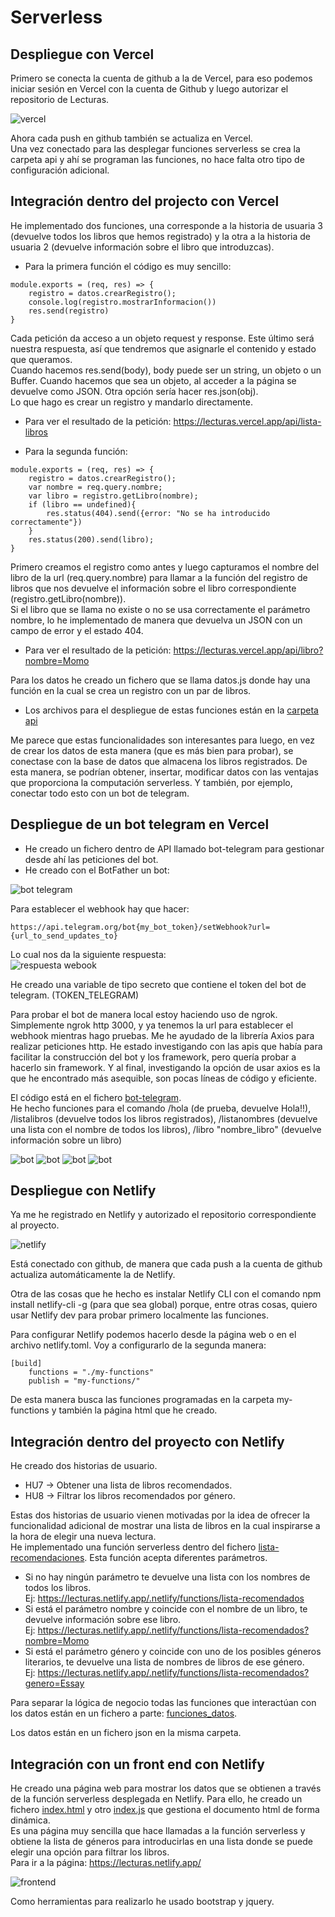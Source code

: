 # Serverless

## Despliegue con Vercel

Primero se conecta la cuenta de github a la de Vercel, para eso podemos iniciar sesión en Vercel con la cuenta de Github y luego autorizar el repositorio de Lecturas.

![vercel](img/vercel5.png)

Ahora cada push en github también se actualiza en Vercel.  
Una vez conectado para las desplegar funciones serverless se crea la carpeta api y ahí se programan las funciones, no hace falta otro tipo de configuración adicional.


## Integración dentro del projecto con Vercel

He implementado dos funciones, una corresponde a la historia de usuaria 3 (devuelve todos los libros que hemos registrado) y la otra a la historia de usuaria 2 (devuelve información sobre el libro que introduzcas).

- Para la primera función el código es muy sencillo: 

```
module.exports = (req, res) => {
    registro = datos.crearRegistro();
    console.log(registro.mostrarInformacion())
    res.send(registro)
}

```    

Cada petición da acceso a un objeto request y response. Este último será nuestra respuesta, así que tendremos que asignarle el contenido y estado que queramos.  
Cuando hacemos res.send(body), body puede ser un string, un objeto o un Buffer. Cuando hacemos que sea un objeto, al acceder a la página se devuelve como JSON. Otra opción sería hacer res.json(obj).   
Lo que hago es crear un registro y mandarlo directamente. 

- Para ver el resultado de la petición: https://lecturas.vercel.app/api/lista-libros

- Para la segunda función: 

```
module.exports = (req, res) => {
    registro = datos.crearRegistro();
    var nombre = req.query.nombre;
    var libro = registro.getLibro(nombre);
    if (libro == undefined){
        res.status(404).send({error: "No se ha introducido correctamente"})
    }
    res.status(200).send(libro);    
}

```

Primero creamos el registro como antes y luego capturamos el nombre del libro de la url (req.query.nombre) para llamar a la función del registro de libros que nos devuelve el información sobre el libro correspondiente (registro.getLibro(nombre)).    
Si el libro que se llama no existe o no se usa correctamente el parámetro nombre, lo he implementado de manera que devuelva un JSON con un campo de error y el estado 404.

- Para ver el resultado de la petición: https://lecturas.vercel.app/api/libro?nombre=Momo 

   
Para los datos he creado un fichero que se llama datos.js donde hay una función en la cual se crea un registro con un par de libros.  

- Los archivos para el despliegue de estas funciones están en la [carpeta api](../api)   

Me parece que estas funcionalidades son interesantes para luego, en vez de crear los datos de esta manera (que es más bien para probar), se conectase con la base de datos que almacena los libros registrados. De esta manera, se podrían obtener, insertar, modificar datos con las ventajas que proporciona la computación serverless. Y también, por ejemplo, conectar todo esto con un bot de telegram.


## Despliegue de un bot telegram en Vercel

- He creado un fichero dentro de API llamado bot-telegram para gestionar desde ahí las peticiones del bot. 
- He creado con el BotFather un bot:

![bot telegram](./img/bot1.png)   

Para establecer el webhook hay que hacer:

```
https://api.telegram.org/bot{my_bot_token}/setWebhook?url={url_to_send_updates_to}

```

Lo cual nos da la siguiente respuesta:   
![respuesta webook](./img/bot2.png)

He creado una variable de tipo secreto que contiene el token del bot de telegram. (TOKEN_TELEGRAM)

Para probar el bot de manera local estoy haciendo uso de ngrok. Simplemente ngrok http 3000, y ya tenemos la url para establecer el webhook mientras hago pruebas. 
Me he ayudado de la librería Axios para realizar peticiones http. 
He estado investigando con las apis que había para facilitar la construcción del bot y los framework, pero quería probar a hacerlo sin framework. Y al final, investigando la opción de usar axios es la que he encontrado más asequible, son pocas líneas de código y eficiente.    

El código está en el fichero [bot-telegram](../api/bot-telegram.js).   
He hecho funciones para el comando /hola (de prueba, devuelve Hola!!), /listalibros (devuelve todos los libros registrados), /listanombres (devuelve una lista con el nombre de todos los libros), /libro "nombre_libro" (devuelve información sobre un libro)

![bot](img/bot3.png)
![bot](img/bot4.png)
![bot](img/bot5.png)
![bot](img/bot6.png)


## Despliegue con Netlify

Ya me he registrado en Netlify y autorizado el repositorio correspondiente al proyecto. 

![netlify](img/netlify.png)

Está conectado con github, de manera que cada push a la cuenta de github actualiza automáticamente la de Netlify.

Otra de las cosas que he hecho es instalar Netlify CLI con el comando npm install netlify-cli -g (para que sea global) porque, entre otras cosas, quiero usar Netlify dev para probar primero localmente las funciones.   

Para configurar Netlify podemos hacerlo desde la página web o en el archivo netlify.toml. Voy a configurarlo de la segunda manera:

```
[build]
    functions = "./my-functions"
    publish = "my-functions/"

```

De esta manera busca las funciones programadas en la carpeta my-functions y también la página html que he creado. 



## Integración dentro del proyecto con Netlify

He creado dos historias de usuario.  
- HU7 -> Obtener una lista de libros recomendados. 
- HU8 -> Filtrar los libros recomendados por género.

Estas dos historias de usuario vienen motivadas por la idea de ofrecer la funcionalidad adicional de mostrar una lista de libros en la cual inspirarse a la hora de elegir una nueva lectura.   
He implementado una función serverless dentro del fichero [lista-recomendaciones](../my-functions/lista-recomendados.js). Esta función acepta diferentes parámetros.
- Si no hay ningún parámetro te devuelve una lista con los nombres de todos los libros.   
Ej: https://lecturas.netlify.app/.netlify/functions/lista-recomendados
- Si está el parámetro nombre y coincide con el nombre de un libro, te devuelve información sobre ese libro.  
Ej: https://lecturas.netlify.app/.netlify/functions/lista-recomendados?nombre=Momo
- Si está el parámetro género y coincide con uno de los posibles géneros literarios, te devuelve una lista de nombres de libros de ese género.  
Ej: https://lecturas.netlify.app/.netlify/functions/lista-recomendados?genero=Essay

Para separar la lógica de negocio todas las funciones que interactúan con los datos están en un fichero a parte: [funciones_datos](../my-functions/funciones_datos.js).  

Los datos están en un fichero json en la misma carpeta.    


## Integración con un front end con Netlify

He creado una página web para mostrar los datos que se obtienen a través de la función serverless desplegada en Netlify. Para ello, he creado un fichero [index.html](../my-functions/index.html) y otro [index.js](../my-functions/index.js) que gestiona el documento html de forma dinámica.  
Es una página muy sencilla que hace llamadas a la función serverless y obtiene la lista de géneros para introducirlas en una lista donde se puede elegir una opción para filtrar los libros.   
Para ir a la página: https://lecturas.netlify.app/  

![frontend](img/frontend.png)

Como herramientas para realizarlo he usado bootstrap y jquery.





